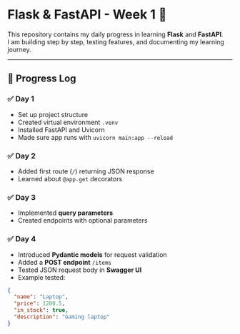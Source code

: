 # Flask & FastAPI - Week 1 🚀

This repository contains my daily progress in learning **Flask** and **FastAPI**.  
I am building step by step, testing features, and documenting my learning journey.  

---

## 📅 Progress Log

### ✅ Day 1
- Set up project structure  
- Created virtual environment `.venv`  
- Installed FastAPI and Uvicorn  
- Made sure app runs with `uvicorn main:app --reload`  

### ✅ Day 2
- Added first route (`/`) returning JSON response  
- Learned about `@app.get` decorators  

### ✅ Day 3
- Implemented **query parameters**  
- Created endpoints with optional parameters  

### ✅ Day 4
- Introduced **Pydantic models** for request validation  
- Added a **POST endpoint** `/items`  
- Tested JSON request body in **Swagger UI**  
- Example tested:  

```json
{
  "name": "Laptop",
  "price": 1200.5,
  "in_stock": true,
  "description": "Gaming laptop"
}

